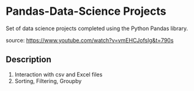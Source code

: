 # Pandas-Data-Science Projects
Set of data science projects completed using the Python Pandas library.

source:  https://www.youtube.com/watch?v=vmEHCJofslg&t=790s

## Description
1. Interaction with csv and Excel files
2. Sorting, Filtering, Groupby
